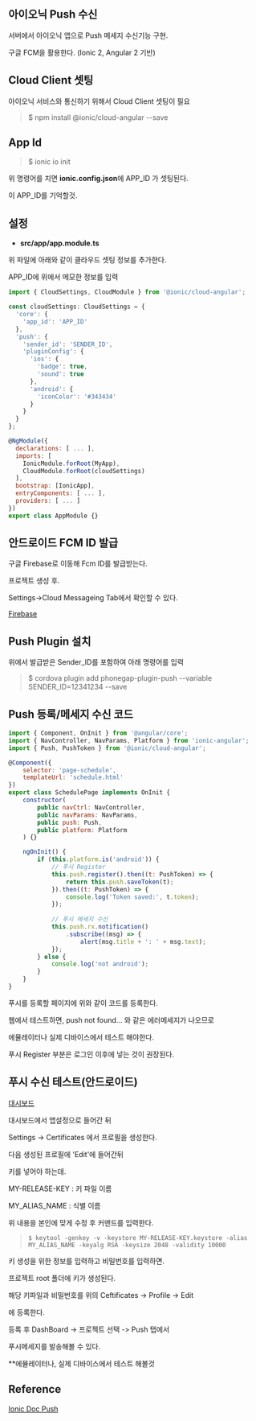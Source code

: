 ## 아이오닉 Push 수신

서버에서 아이오닉 앱으로 Push 메세지 수신기능 구현.

구글 FCM을 활용한다. (Ionic 2, Angular 2 기반)



## Cloud Client 셋팅

아이오닉 서비스와 통신하기 위해서 Cloud Client 셋팅이 필요

> $ npm install @ionic/cloud-angular --save



## App Id

> $ ionic io init

위 명령어를 치면 **ionic.config.json**에 APP_ID 가 셋팅된다.

이 APP_ID를 기억할것.



## 설정

- **src/app/app.module.ts**

위 파일에 아래와 같이 클라우드 셋팅 정보를 추가한다.

APP_ID에 위에서 메모한 정보를 입력

```javascript
import { CloudSettings, CloudModule } from '@ionic/cloud-angular';

const cloudSettings: CloudSettings = {
  'core': {
    'app_id': 'APP_ID'
  },
  'push': {
    'sender_id': 'SENDER_ID',
    'pluginConfig': {
      'ios': {
        'badge': true,
        'sound': true
      },
      'android': {
        'iconColor': '#343434'
      }
    }
  }
};

@NgModule({
  declarations: [ ... ],
  imports: [
    IonicModule.forRoot(MyApp),
    CloudModule.forRoot(cloudSettings)
  ],
  bootstrap: [IonicApp],
  entryComponents: [ ... ],
  providers: [ ... ]
})
export class AppModule {}
```



## 안드로이드 FCM ID 발급

구글 Firebase로 이동해 Fcm ID를 발급받는다.

프로젝트 생성 후.

Settings->Cloud Messageing Tab에서 확인할 수 있다.

[Firebase](https://console.firebase.google.com/)



## Push Plugin 설치

위에서 발급받은 Sender_ID를 포함하여 아래 명령어를 입력

> $ cordova plugin add phonegap-plugin-push --variable SENDER_ID=12341234 --save



## Push 등록/메세지 수신 코드

````javascript
import { Component, OnInit } from '@angular/core';
import { NavController, NavParams, Platform } from 'ionic-angular';
import { Push, PushToken } from '@ionic/cloud-angular';

@Component({
    selector: 'page-schedule',
    templateUrl: 'schedule.html'
})
export class SchedulePage implements OnInit {
    constructor(
        public navCtrl: NavController,
        public navParams: NavParams,
        public push: Push,
        public platform: Platform
    ) {}

    ngOnInit() {
        if (this.platform.is('android')) {
            // 푸시 Register
            this.push.register().then((t: PushToken) => {
                return this.push.saveToken(t);
            }).then((t: PushToken) => {
                console.log('Token saved:', t.token);
            });
    
            // 푸시 메세지 수신
            this.push.rx.notification()
                .subscribe((msg) => {
                    alert(msg.title + ': ' + msg.text);
            });   
        } else {
            console.log('not android');
        }
    }
}
````

푸시를 등록할 페이지에 위와 같이 코드를 등록한다.

웹에서 테스트하면, push not found... 와 같은 에러메세지가 나오므로

에뮬레이터나 실제 디바이스에서 테스트 해야한다.



푸시 Register 부분은 로그인 이후에 넣는 것이 권장된다.



## 푸시 수신 테스트(안드로이드)

[대시보드](https://apps.ionic.io/apps/)

대시보드에서 앱설정으로 들어간 뒤

Settings -> Certificates 에서 프로필을 생성한다.



다음 생성된 프로필에 'Edit'에 들어간뒤

키를 넣어야 하는데.



MY-RELEASE-KEY : 키 파일 이름

MY_ALIAS_NAME : 식별 이름 

위 내용을 본인에 맞게 수정 후 커맨드를 입력한다.

> ```
> $ keytool -genkey -v -keystore MY-RELEASE-KEY.keystore -alias MY_ALIAS_NAME -keyalg RSA -keysize 2048 -validity 10000
> ```



키 생성을 위한 정보를 입력하고 비밀번호를 입력하면.

프로젝트 root 폴더에 키가 생성된다.



해당 키파일과 비밀번호를 위의 Ceftificates -> Profile -> Edit

에 등록한다.



등록 후 DashBoard -> 프로젝트 선택 -> Push 탭에서

푸시메세지를 발송해볼 수 있다.



**에뮬레이터나, 실제 디바이스에서 테스트 해볼것



## Reference

[Ionic Doc Push](http://docs.ionic.io/services/push/)